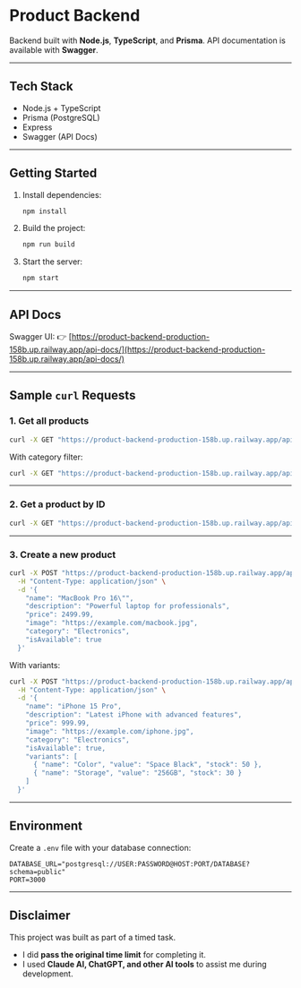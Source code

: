 # Product Backend

Backend built with **Node.js**, **TypeScript**, and **Prisma**.
API documentation is available with **Swagger**.

---

## Tech Stack

* Node.js + TypeScript
* Prisma (PostgreSQL)
* Express
* Swagger (API Docs)

---

## Getting Started

1. Install dependencies:

   ```bash
   npm install
   ```

2. Build the project:

   ```bash
   npm run build
   ```

3. Start the server:

   ```bash
   npm start
   ```

---

## API Docs

Swagger UI:
👉 [https://product-backend-production-158b.up.railway.app/api-docs/](https://product-backend-production-158b.up.railway.app/api-docs/)

---

## Sample `curl` Requests

### 1. Get all products

```bash
curl -X GET "https://product-backend-production-158b.up.railway.app/api/products"
```

With category filter:

```bash
curl -X GET "https://product-backend-production-158b.up.railway.app/api/products?category=Electronics"
```

---

### 2. Get a product by ID

```bash
curl -X GET "https://product-backend-production-158b.up.railway.app/api/products/clp1x2y3z4a5b6c7d8e9f0"
```

---

### 3. Create a new product

```bash
curl -X POST "https://product-backend-production-158b.up.railway.app/api/products" \
  -H "Content-Type: application/json" \
  -d '{
    "name": "MacBook Pro 16\"",
    "description": "Powerful laptop for professionals",
    "price": 2499.99,
    "image": "https://example.com/macbook.jpg",
    "category": "Electronics",
    "isAvailable": true
  }'
```

With variants:

```bash
curl -X POST "https://product-backend-production-158b.up.railway.app/api/products" \
  -H "Content-Type: application/json" \
  -d '{
    "name": "iPhone 15 Pro",
    "description": "Latest iPhone with advanced features",
    "price": 999.99,
    "image": "https://example.com/iphone.jpg",
    "category": "Electronics",
    "isAvailable": true,
    "variants": [
      { "name": "Color", "value": "Space Black", "stock": 50 },
      { "name": "Storage", "value": "256GB", "stock": 30 }
    ]
  }'
```

---

## Environment

Create a `.env` file with your database connection:

```env
DATABASE_URL="postgresql://USER:PASSWORD@HOST:PORT/DATABASE?schema=public"
PORT=3000
```

---

## Disclaimer

This project was built as part of a timed task.

* I did **pass the original time limit** for completing it.
* I used **Claude AI, ChatGPT, and other AI tools** to assist me during development.

